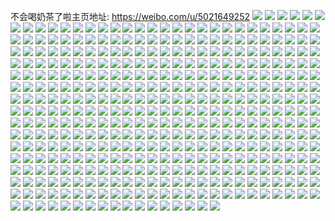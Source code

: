 不会喝奶茶了啦主页地址: https://weibo.com/u/5021649252 
![](https://wx4.sinaimg.cn/mw2000/005tQkmMgy1h94ck74qwmj32c0340hdv.jpg) 
![](https://wx4.sinaimg.cn/mw2000/005tQkmMgy1h94ckebbtdj31991kwayu.jpg) 
![](https://wx4.sinaimg.cn/mw2000/005tQkmMgy1h94ck8gv6fj32c0340kjm.jpg) 
![](https://wx4.sinaimg.cn/mw2000/005tQkmMgy1h94ck4v2g5j33402c0e82.jpg) 
![](https://wx4.sinaimg.cn/mw2000/005tQkmMgy1h94ckgjb8kj31li23be82.jpg) 
![](https://wx4.sinaimg.cn/mw2000/005tQkmMgy1h7aiz7hcd6j322m2rhx6q.jpg) 
![](https://wx4.sinaimg.cn/mw2000/005tQkmMgy1h7aizax3qij32c0341b2c.jpg) 
![](https://wx4.sinaimg.cn/mw2000/005tQkmMgy1h7aizck0ilj32bz35shdv.jpg) 
![](https://wx4.sinaimg.cn/mw2000/005tQkmMgy1h7aizend84j310o1c94ek.jpg) 
![](https://wx4.sinaimg.cn/mw2000/005tQkmMgy1h7aizfe12aj30v91voqib.jpg) 
![](https://wx4.sinaimg.cn/mw2000/005tQkmMgy1h7aizfw35ej30u01hcds7.jpg) 
![](https://wx4.sinaimg.cn/mw2000/005tQkmMgy1h7aizyevjkj32802yox6q.jpg) 
![](https://wx4.sinaimg.cn/mw2000/005tQkmMly1h71afenepsj328o2yfe83.jpg) 
![](https://wx4.sinaimg.cn/mw2000/005tQkmMly1h71affq8zrj328r2wfe1u.jpg) 
![](https://wx4.sinaimg.cn/mw2000/005tQkmMgy1h5vmvcf21yj32802yoh0b.jpg) 
![](https://wx4.sinaimg.cn/mw2000/005tQkmMgy1h5vmvg9olgj326p2yogyr.jpg) 
![](https://wx4.sinaimg.cn/mw2000/005tQkmMgy1h5vmvhvkunj31sc2dse81.jpg) 
![](https://wx4.sinaimg.cn/mw2000/005tQkmMgy1h5vmvo8to1j31sc2dsn33.jpg) 
![](https://wx4.sinaimg.cn/mw2000/005tQkmMgy1h5vmv3pkrcj31sc2ds7wh.jpg) 
![](https://wx4.sinaimg.cn/mw2000/005tQkmMgy1h5vmvrsstfj32202u24qq.jpg) 
![](https://wx4.sinaimg.cn/mw2000/005tQkmMgy1h5dpsa4kt7j30u0140q9r.jpg) 
![](https://wx4.sinaimg.cn/mw2000/005tQkmMgy1h5dps9q4cij30u0140tf8.jpg) 
![](https://wx4.sinaimg.cn/mw2000/005tQkmMgy1h4tvkcu5m9j328a2pye82.jpg) 
![](https://wx4.sinaimg.cn/mw2000/005tQkmMgy1h4tvkef2a3j32aa2udb2b.jpg) 
![](https://wx4.sinaimg.cn/mw2000/005tQkmMgy1h4tvkh3o6hj32202hf4qq.jpg) 
![](https://wx4.sinaimg.cn/mw2000/005tQkmMgy1h4tvkozdf2j31do204b29.jpg) 
![](https://wx4.sinaimg.cn/mw2000/005tQkmMgy1h4qinr6ac1j31sc2bf4qp.jpg) 
![](https://wx4.sinaimg.cn/mw2000/005tQkmMgy1h4qinssjs4j31sc2dshdt.jpg) 
![](https://wx4.sinaimg.cn/mw2000/005tQkmMgy1h4qinzi999j32802yohdv.jpg) 
![](https://wx4.sinaimg.cn/mw2000/005tQkmMgy1h3ux53bw2hj320d340e82.jpg) 
![](https://wx4.sinaimg.cn/mw2000/005tQkmMgy1h3ux55lbizj322m340u0x.jpg) 
![](https://wx4.sinaimg.cn/mw2000/005tQkmMgy1h3ux51yrifj322p340qv6.jpg) 
![](https://wx4.sinaimg.cn/mw2000/005tQkmMgy1h3ux56zw1xj320h340b2a.jpg) 
![](https://wx4.sinaimg.cn/mw2000/005tQkmMgy1h3p0dft772j32802yoqv6.jpg) 
![](https://wx4.sinaimg.cn/mw2000/005tQkmMgy1h3p0ddm9uaj30pi0zddsr.jpg) 
![](https://wx4.sinaimg.cn/mw2000/005tQkmMly1h34857asxcj30zi1be7n6.jpg) 
![](https://wx4.sinaimg.cn/mw2000/005tQkmMly1h348559xo8j30v91f1q8y.jpg) 
![](https://wx4.sinaimg.cn/mw2000/005tQkmMly1h34855lq1pj30u018pq9y.jpg) 
![](https://wx4.sinaimg.cn/mw2000/005tQkmMly1h348563segj30u00g8n0j.jpg) 
![](https://wx4.sinaimg.cn/mw2000/005tQkmMly1h34856cj17j31400u0437.jpg) 
![](https://wx4.sinaimg.cn/mw2000/005tQkmMly1h34856pdsxj30u01407bn.jpg) 
![](https://wx4.sinaimg.cn/mw2000/005tQkmMly1h348570jr4j30u00gd0wq.jpg) 
![](https://wx4.sinaimg.cn/mw2000/005tQkmMly1h3485lze50j31400u00zv.jpg) 
![](https://wx4.sinaimg.cn/mw2000/005tQkmMly1h34854iyo8j31400u079x.jpg) 
![](https://wx4.sinaimg.cn/mw2000/005tQkmMly1h32lmegwbxj32c03404qq.jpg) 
![](https://wx4.sinaimg.cn/mw2000/005tQkmMly1h32lmffz3fj323z33kqv5.jpg) 
![](https://wx4.sinaimg.cn/mw2000/005tQkmMly1h32lmgq664j32c0340qv6.jpg) 
![](https://wx4.sinaimg.cn/mw2000/005tQkmMly1h32lmdjm4nj32c03407wj.jpg) 
![](https://wx4.sinaimg.cn/mw2000/005tQkmMly1h2l1ckt5hwj30sv0id777.jpg) 
![](https://wx4.sinaimg.cn/mw2000/005tQkmMly1h2jfv4a43wj30u013hths.jpg) 
![](https://wx4.sinaimg.cn/mw2000/005tQkmMly1h2jfvwqtyhj30u010kq95.jpg) 
![](https://wx4.sinaimg.cn/mw2000/005tQkmMly1h2jfw6v880j30u0140n5g.jpg) 
![](https://wx4.sinaimg.cn/mw2000/005tQkmMly1h2jfvwh4cfj30u0140wku.jpg) 
![](https://wx4.sinaimg.cn/mw2000/005tQkmMgy1h1405vwkslj32c0340hdu.jpg) 
![](https://wx4.sinaimg.cn/mw2000/005tQkmMgy1h1405x336wj328o2xjb2a.jpg) 
![](https://wx4.sinaimg.cn/mw2000/005tQkmMgy1h140611u86j32192vikjl.jpg) 
![](https://wx4.sinaimg.cn/mw2000/005tQkmMgy1h0l5dugkp9j30xb18snde.jpg) 
![](https://wx4.sinaimg.cn/mw2000/005tQkmMgy1h0l5dvb37pj314z1kwtx1.jpg) 
![](https://wx4.sinaimg.cn/mw2000/005tQkmMgy1h0l5dtvr6sj316o1kwkd4.jpg) 
![](https://wx4.sinaimg.cn/mw2000/005tQkmMgy1h0c1up487sj31vt23j1kx.jpg) 
![](https://wx4.sinaimg.cn/mw2000/005tQkmMgy1h00d7hyjmdj30s3169tl5.jpg) 
![](https://wx4.sinaimg.cn/mw2000/005tQkmMgy1gzxza36swij32802upkjm.jpg) 
![](https://wx4.sinaimg.cn/mw2000/005tQkmMgy1gzllvpaafcj32c02wiu0y.jpg) 
![](https://wx4.sinaimg.cn/mw2000/005tQkmMgy1gzllvqrw9ej32802yonpf.jpg) 
![](https://wx4.sinaimg.cn/mw2000/005tQkmMgy1gzllvrmagnj32802yoqv5.jpg) 
![](https://wx4.sinaimg.cn/mw2000/005tQkmMgy1gzbxmjaq9hj316n1kw4hp.jpg) 
![](https://wx4.sinaimg.cn/mw2000/005tQkmMgy1gywjoo3pj7j326u2p1npe.jpg) 
![](https://wx4.sinaimg.cn/mw2000/005tQkmMgy1gy3u4jloipj32c0340u0z.jpg) 
![](https://wx4.sinaimg.cn/mw2000/005tQkmMgy1gy3u4f2lulj32122h7e85.jpg) 
![](https://wx4.sinaimg.cn/mw2000/005tQkmMgy1gxx4v1fy8zj32802yo4qq.jpg) 
![](https://wx4.sinaimg.cn/mw2000/005tQkmMgy1gxx4k8m60uj32802yoqv6.jpg) 
![](https://wx4.sinaimg.cn/mw2000/005tQkmMgy1gxv74afrsvj30v91lfwnm.jpg) 
![](https://wx4.sinaimg.cn/mw2000/005tQkmMgy1gx5p37k20ej32aa2fge82.jpg) 
![](https://wx4.sinaimg.cn/mw2000/005tQkmMgy1gx5p0euus0j32c0340x6q.jpg) 
![](https://wx4.sinaimg.cn/mw2000/005tQkmMgy1gwluxsm0zqj32c03404qr.jpg) 
![](https://wx4.sinaimg.cn/mw2000/005tQkmMgy1gwluxu4rhoj32c03407wj.jpg) 
![](https://wx4.sinaimg.cn/mw2000/005tQkmMgy1gwggxsyl2fj327y2uru10.jpg) 
![](https://wx4.sinaimg.cn/mw2000/005tQkmMgy1gwchj66wf0j322u2yvu0x.jpg) 
![](https://wx4.sinaimg.cn/mw2000/005tQkmMgy1gwchj724vlj31zg2ognpd.jpg) 
![](https://wx4.sinaimg.cn/mw2000/005tQkmMgy1gwchj89w2vj32c0340e82.jpg) 
![](https://wx4.sinaimg.cn/mw2000/005tQkmMgy1gwchj9iiicj32c03404qr.jpg) 
![](https://wx4.sinaimg.cn/mw2000/005tQkmMgy1gvs3l5v8e7j32592qvx6p.jpg) 
![](https://wx4.sinaimg.cn/mw2000/005tQkmMgy1gvpghlt280j61sc2dsau802.jpg) 
![](https://wx4.sinaimg.cn/mw2000/005tQkmMgy1gvpghn4aawj62c02c04qq02.jpg) 
![](https://wx4.sinaimg.cn/mw2000/005tQkmMgy1gviq022dedj61kb2597wh02.jpg) 
![](https://wx4.sinaimg.cn/mw2000/005tQkmMgy1gviq05fgc0j62c02mjx6q02.jpg) 
![](https://wx4.sinaimg.cn/mw2000/005tQkmMgy1gviq05wsi8j618x0xp10802.jpg) 
![](https://wx4.sinaimg.cn/mw2000/005tQkmMgy1gviq0er8f0j62772xm4qp02.jpg) 
![](https://wx4.sinaimg.cn/mw2000/005tQkmMgy1gviq0l7gn3j61zl2edqv502.jpg) 
![](https://wx4.sinaimg.cn/mw2000/005tQkmMgy1gviq0mwwnmj63402c0npd02.jpg) 
![](https://wx4.sinaimg.cn/mw2000/005tQkmMgy1gvg79climyj62c0340b2b02.jpg) 
![](https://wx4.sinaimg.cn/mw2000/005tQkmMgy1gvg79atfthj62c03407wh02.jpg) 
![](https://wx4.sinaimg.cn/mw2000/005tQkmMgy1gvg79dx90mj628m2wf4qr02.jpg) 
![](https://wx4.sinaimg.cn/mw2000/005tQkmMgy1gv8hcfvpbfj62c0340kjn02.jpg) 
![](https://wx4.sinaimg.cn/mw2000/005tQkmMgy1gv67grhz7mj61gl1vx1kx02.jpg) 
![](https://wx4.sinaimg.cn/mw2000/005tQkmMgy1guz8ccm001j61sc2dsnpd02.jpg) 
![](https://wx4.sinaimg.cn/mw2000/005tQkmMgy1guz8bb1cfnj62c0340hdv02.jpg) 
![](https://wx4.sinaimg.cn/mw2000/005tQkmMgy1gupqr8vkg1j62c03401ky02.jpg) 
![](https://wx4.sinaimg.cn/mw2000/005tQkmMgy1gupqrbgot7j62412ekhdu02.jpg) 
![](https://wx4.sinaimg.cn/mw2000/005tQkmMly1gubybb4wnpj32g323bu0x.jpg) 
![](https://wx4.sinaimg.cn/mw2000/005tQkmMgy1gtsbjcjfx7j31vv2h1u0z.jpg) 
![](https://wx4.sinaimg.cn/mw2000/005tQkmMgy1gtsbjgjyd9j326p2rme84.jpg) 
![](https://wx4.sinaimg.cn/mw2000/005tQkmMgy1gtsbjidxnij32c0340npf.jpg) 
![](https://wx4.sinaimg.cn/mw2000/005tQkmMgy1gtgpu3io4rj32c030cu0x.jpg) 
![](https://wx4.sinaimg.cn/mw2000/005tQkmMgy1gtbu9qslx8j31vc2go1ky.jpg) 
![](https://wx4.sinaimg.cn/mw2000/005tQkmMgy1gt9oaaxr6bj30u0140qeo.jpg) 
![](https://wx4.sinaimg.cn/mw2000/005tQkmMgy1gt9oabgbhij30u0140qeh.jpg) 
![](https://wx4.sinaimg.cn/mw2000/005tQkmMgy1gt8h6h5m7fj60u0140dr302.jpg) 
![](https://wx4.sinaimg.cn/mw2000/005tQkmMgy1gt8h6giem7j30w716yakb.jpg) 
![](https://wx4.sinaimg.cn/mw2000/005tQkmMgy1gt8h6i6mk5j30xe0u0k05.jpg) 
![](https://wx4.sinaimg.cn/mw2000/005tQkmMgy1gt8h6ivferj30u0140n38.jpg) 
![](https://wx4.sinaimg.cn/mw2000/005tQkmMgy1gt8h6khlzkj30u10yun8b.jpg) 
![](https://wx4.sinaimg.cn/mw2000/005tQkmMly1gslgodqqmwj31qx20wkjl.jpg) 
![](https://wx4.sinaimg.cn/mw2000/005tQkmMly1gslgohkj96j32372hhb2a.jpg) 
![](https://wx4.sinaimg.cn/mw2000/005tQkmMly1gslgoj0rs3j322o340kf3.jpg) 
![](https://wx4.sinaimg.cn/mw2000/005tQkmMly1gslgolssm6j32w822ohdt.jpg) 
![](https://wx4.sinaimg.cn/mw2000/005tQkmMly1gslgobhapaj32c03401ky.jpg) 
![](https://wx4.sinaimg.cn/mw2000/005tQkmMly1gslgp1khi8j32c03404qq.jpg) 
![](https://wx4.sinaimg.cn/mw2000/005tQkmMly1gslgp3jdwij32a92a9tva.jpg) 
![](https://wx4.sinaimg.cn/mw2000/005tQkmMly1gslgp560h2j32c03407wh.jpg) 
![](https://wx4.sinaimg.cn/mw2000/005tQkmMly1gslgp7oitcj32c0340qv5.jpg) 
![](https://wx4.sinaimg.cn/mw2000/005tQkmMgy1gs0juruzlfj32802yonpf.jpg) 
![](https://wx4.sinaimg.cn/mw2000/005tQkmMgy1grzbog34k7j32802yonpe.jpg) 
![](https://wx4.sinaimg.cn/mw2000/005tQkmMgy1gr7o0h2g97j325o2vkkjn.jpg) 
![](https://wx4.sinaimg.cn/mw2000/005tQkmMgy1gr7o0ffbwaj32c0340kjo.jpg) 
![](https://wx4.sinaimg.cn/mw2000/005tQkmMgy1gr7o0jp7x9j32c03407wl.jpg) 
![](https://wx4.sinaimg.cn/mw2000/005tQkmMgy1gr7o0mmwkpj33402c0e83.jpg) 
![](https://wx4.sinaimg.cn/mw2000/005tQkmMgy1gr4vjiilq6j31x12k2u0x.jpg) 
![](https://wx4.sinaimg.cn/mw2000/005tQkmMgy1gqb43pkgv1j33402c0x6y.jpg) 
![](https://wx4.sinaimg.cn/mw2000/005tQkmMgy1gqb43tk3l1j33402c0he4.jpg) 
![](https://wx4.sinaimg.cn/mw2000/005tQkmMgy1gqb43vu4g7j32yo280e83.jpg) 
![](https://wx4.sinaimg.cn/mw2000/005tQkmMgy1gqb43yr02ej32c02c04qx.jpg) 
![](https://wx4.sinaimg.cn/mw2000/005tQkmMgy1gqb441aikdj32c02c0qvb.jpg) 
![](https://wx4.sinaimg.cn/mw2000/005tQkmMgy1gqb443xavuj33402c0qv9.jpg) 
![](https://wx4.sinaimg.cn/mw2000/005tQkmMgy1gqa7glf4kkj32752xj4qq.jpg) 
![](https://wx4.sinaimg.cn/mw2000/005tQkmMgy1gq8u94hapej32802you0y.jpg) 
![](https://wx4.sinaimg.cn/mw2000/005tQkmMgy1gq8u98a9u2j32802w9qv6.jpg) 
![](https://wx4.sinaimg.cn/mw2000/005tQkmMgy1gq5nl6kuqgj322o2f07wh.jpg) 
![](https://wx4.sinaimg.cn/mw2000/005tQkmMgy1gq5no39l09j32c0340npd.jpg) 
![](https://wx4.sinaimg.cn/mw2000/005tQkmMgy1gq2g3dsphaj33402c04p5.jpg) 
![](https://wx4.sinaimg.cn/mw2000/005tQkmMgy1gq1w8z3h2mj33402c0now.jpg) 
![](https://wx4.sinaimg.cn/mw2000/005tQkmMgy1gppc6p2qb3j32802you0y.jpg) 
![](https://wx4.sinaimg.cn/mw2000/005tQkmMgy1gppc6qjmd1j32802yonpe.jpg) 
![](https://wx4.sinaimg.cn/mw2000/005tQkmMgy1gppc6nipj9j32802you0y.jpg) 
![](https://wx4.sinaimg.cn/mw2000/005tQkmMly1gpd08tkdmmj32802yox6p.jpg) 
![](https://wx4.sinaimg.cn/mw2000/005tQkmMgy1gp9gex7xvwj32802qfb29.jpg) 
![](https://wx4.sinaimg.cn/mw2000/005tQkmMgy1gp9gez552sj32132ph7wi.jpg) 
![](https://wx4.sinaimg.cn/mw2000/005tQkmMgy1gp9gf08z0aj32c02c0hdu.jpg) 
![](https://wx4.sinaimg.cn/mw2000/005tQkmMgy1gp9gf1jsacj32bb3321kz.jpg) 
![](https://wx4.sinaimg.cn/mw2000/005tQkmMgy1gp9gf2qt1cj32c02c0npe.jpg) 
![](https://wx4.sinaimg.cn/mw2000/005tQkmMgy1gp9gewaf2rj32c02c07wi.jpg) 
![](https://wx4.sinaimg.cn/mw2000/005tQkmMly1gp5s19v5pjj32802yohdv.jpg) 
![](https://wx4.sinaimg.cn/mw2000/005tQkmMly1gp5s1avmu2j33402c07iv.jpg) 
![](https://wx4.sinaimg.cn/mw2000/005tQkmMly1gp5s11pkt6j33402c0b29.jpg) 
![](https://wx4.sinaimg.cn/mw2000/005tQkmMly1gorqosilt2j3280280kjm.jpg) 
![](https://wx4.sinaimg.cn/mw2000/005tQkmMly1gorqou0657j3280280kjm.jpg) 
![](https://wx4.sinaimg.cn/mw2000/005tQkmMly1go62cvht1rj328025t4qq.jpg) 
![](https://wx4.sinaimg.cn/mw2000/005tQkmMly1go62cx30zuj32802yokjn.jpg) 
![](https://wx4.sinaimg.cn/mw2000/005tQkmMly1go1vdue2gfj32802yo1l1.jpg) 
![](https://wx4.sinaimg.cn/mw2000/005tQkmMly1go1vdxb5cbj32802you10.jpg) 
![](https://wx4.sinaimg.cn/mw2000/005tQkmMly1go1vdy9evgj32c02c07p5.jpg) 
![](https://wx4.sinaimg.cn/mw2000/005tQkmMly1go1ve1ftygj32802yo7wl.jpg) 
![](https://wx4.sinaimg.cn/mw2000/005tQkmMly1go1ve2haeij32c03401he.jpg) 
![](https://wx4.sinaimg.cn/mw2000/005tQkmMly1go1ve40imxj33402c0tyd.jpg) 
![](https://wx4.sinaimg.cn/mw2000/005tQkmMly1go1ve6tie3j30qa0q87ba.jpg) 
![](https://wx4.sinaimg.cn/mw2000/005tQkmMly1go1ve7byjmj32c03404qp.jpg) 
![](https://wx4.sinaimg.cn/mw2000/005tQkmMly1go1ve9xavkj32yo280b2c.jpg) 
![](https://wx4.sinaimg.cn/mw2000/005tQkmMly1gnnhuynka8j30u02r3kdn.jpg) 
![](https://wx4.sinaimg.cn/mw2000/005tQkmMly1gn76o5j1rjj30u01407h2.jpg) 
![](https://wx4.sinaimg.cn/mw2000/005tQkmMly1gn08cu8jfij31va2isb2b.jpg) 
![](https://wx4.sinaimg.cn/mw2000/005tQkmMly1gn08cuugftj30wq194dtd.jpg) 
![](https://wx4.sinaimg.cn/mw2000/005tQkmMly1gmxw0iub7lj32802up4qq.jpg) 
![](https://wx4.sinaimg.cn/mw2000/005tQkmMly1gml9qe1llvj32c02c0b2a.jpg) 
![](https://wx4.sinaimg.cn/mw2000/005tQkmMly1gml9qvkq5zj32c02qu1kz.jpg) 
![](https://wx4.sinaimg.cn/mw2000/005tQkmMly1gm9pk5c30jj32802wnu0x.jpg) 
![](https://wx4.sinaimg.cn/mw2000/005tQkmMly1gm9pjv5ibuj31sc25xx6p.jpg) 
![](https://wx4.sinaimg.cn/mw2000/005tQkmMly1gm9pjvw46gj318t1nrhdt.jpg) 
![](https://wx4.sinaimg.cn/mw2000/005tQkmMly1gm9pjwei0mj32c02c0qv5.jpg) 
![](https://wx4.sinaimg.cn/mw2000/005tQkmMly1gm9pjww6y3j32c0340gxn.jpg) 
![](https://wx4.sinaimg.cn/mw2000/005tQkmMly1gm9pju6mjlj33402c0e83.jpg) 
![](https://wx4.sinaimg.cn/mw2000/005tQkmMly1glzl706x2zj3260340qv7.jpg) 
![](https://wx4.sinaimg.cn/mw2000/005tQkmMly1glzl71fcm0j31mq26bqqm.jpg) 
![](https://wx4.sinaimg.cn/mw2000/005tQkmMly1glld1duxtyj32c0340npf.jpg) 
![](https://wx4.sinaimg.cn/mw2000/005tQkmMly1glld2cee2vj32c0340e83.jpg) 
![](https://wx4.sinaimg.cn/mw2000/005tQkmMly1gllczq5se0j31sc2dsu0x.jpg) 
![](https://wx4.sinaimg.cn/mw2000/005tQkmMly1glld6briamj32c03401l1.jpg) 
![](https://wx4.sinaimg.cn/mw2000/005tQkmMly1glld7vfaloj32c0340x6p.jpg) 
![](https://wx4.sinaimg.cn/mw2000/005tQkmMly1glfoqjqod1j30u4146gxe.jpg) 
![](https://wx4.sinaimg.cn/mw2000/005tQkmMly1glforiw0y9j326w2x77wj.jpg) 
![](https://wx4.sinaimg.cn/mw2000/005tQkmMly1glb3cewcx9j32c03404qq.jpg) 
![](https://wx4.sinaimg.cn/mw2000/005tQkmMly1gl9tbg1iztj324s2yo7wk.jpg) 
![](https://wx4.sinaimg.cn/mw2000/005tQkmMgy1gl1sblnbafj31o0280qv5.jpg) 
![](https://wx4.sinaimg.cn/mw2000/005tQkmMly1gjphnnudhbj32c0340u0x.jpg) 
![](https://wx4.sinaimg.cn/mw2000/005tQkmMly1gjo1i1nw3lj32802you0y.jpg) 
![](https://wx4.sinaimg.cn/mw2000/005tQkmMly1gj7tw7cj81j30v90h8wij.jpg) 
![](https://wx4.sinaimg.cn/mw2000/005tQkmMly1gj6pctfa2dj325z2vz1kx.jpg) 
![](https://wx4.sinaimg.cn/mw2000/005tQkmMly1gj5u4xoqiwj310c1cgwg7.jpg) 
![](https://wx4.sinaimg.cn/mw2000/005tQkmMly1gj5u59ack2j31sc2dshdt.jpg) 
![](https://wx4.sinaimg.cn/mw2000/005tQkmMly1giox8eyzeej31sc2dsnpe.jpg) 
![](https://wx4.sinaimg.cn/mw2000/005tQkmMly1giox8e33iqj31sc2dshdu.jpg) 
![](https://wx4.sinaimg.cn/mw2000/005tQkmMly1giox8fy4pxj31sc2dse82.jpg) 
![](https://wx4.sinaimg.cn/mw2000/005tQkmMly1giox988sl7j32c02c04qq.jpg) 
![](https://wx4.sinaimg.cn/mw2000/005tQkmMgy1gif8fwop5bj3277340qv6.jpg) 
![](https://wx4.sinaimg.cn/mw2000/005tQkmMgy1gif857y0jmj325c2v44qr.jpg) 
![](https://wx4.sinaimg.cn/mw2000/005tQkmMgy1gif84c3x30j323z2tbu0y.jpg) 
![](https://wx4.sinaimg.cn/mw2000/005tQkmMgy1gif84rg16bj32c0340x6p.jpg) 
![](https://wx4.sinaimg.cn/mw2000/005tQkmMgy1gif85dww4tj31dr1dr4qp.jpg) 
![](https://wx4.sinaimg.cn/mw2000/005tQkmMgy1gievphi9xcj32c0340x6q.jpg) 
![](https://wx4.sinaimg.cn/mw2000/005tQkmMgy1gie0ez66jzj32882pihdu.jpg) 
![](https://wx4.sinaimg.cn/mw2000/005tQkmMly1gi4tk3l60gj31f01w0hdt.jpg) 
![](https://wx4.sinaimg.cn/mw2000/005tQkmMly1gi3m1ovxtdj30u0140aio.jpg) 
![](https://wx4.sinaimg.cn/mw2000/005tQkmMly1gi3lyp1qugj30u00wp0z3.jpg) 
![](https://wx4.sinaimg.cn/mw2000/005tQkmMly1gi3ledlmeej30u014011i.jpg) 
![](https://wx4.sinaimg.cn/mw2000/005tQkmMly1gi3hf799c7j30u010m4ae.jpg) 
![](https://wx4.sinaimg.cn/mw2000/005tQkmMly1gi3hf6p7b2j30u0110qcg.jpg) 
![](https://wx4.sinaimg.cn/mw2000/005tQkmMly1gi3hfaubjtj30u0106ai6.jpg) 
![](https://wx4.sinaimg.cn/mw2000/005tQkmMly1ghy09h5hhyj30v90a477a.jpg) 
![](https://wx4.sinaimg.cn/mw2000/005tQkmMly1ghqm67p8bmj30ug1txagl.jpg) 
![](https://wx4.sinaimg.cn/mw2000/005tQkmMly1gho5lmd8zuj30v91natgs.jpg) 
![](https://wx4.sinaimg.cn/mw2000/005tQkmMly1gh5t5fzdmij32c03404qr.jpg) 
![](https://wx4.sinaimg.cn/mw2000/005tQkmMly1gh5t5gvfmaj32801o0kjl.jpg) 
![](https://wx4.sinaimg.cn/mw2000/005tQkmMly1gh5t5hynl7j32c02c04qr.jpg) 
![](https://wx4.sinaimg.cn/mw2000/005tQkmMly1gh5t5eq04uj324s1o07wh.jpg) 
![](https://wx4.sinaimg.cn/mw2000/005tQkmMly1gh3wkyn9gzj30ty1f8tzs.jpg) 
![](https://wx4.sinaimg.cn/mw2000/005tQkmMly1ggvh7qrcwrj32by2xeb2b.jpg) 
![](https://wx4.sinaimg.cn/mw2000/005tQkmMly1ggvh7rvbvpj32bw2y1b2b.jpg) 
![](https://wx4.sinaimg.cn/mw2000/005tQkmMly1ggvh7syzjhj32c0340qv6.jpg) 
![](https://wx4.sinaimg.cn/mw2000/005tQkmMly1ggvh7u8hchj31hc0u0k2k.jpg) 
![](https://wx4.sinaimg.cn/mw2000/005tQkmMly1ggrx26cghpj30u00z0qar.jpg) 
![](https://wx4.sinaimg.cn/mw2000/005tQkmMly1gg5firzbmkj31o0280b29.jpg) 
![](https://wx4.sinaimg.cn/mw2000/005tQkmMly1gg4to9u9zpj32c0340e82.jpg) 
![](https://wx4.sinaimg.cn/mw2000/005tQkmMly1gg4tod0nxcj32c03407wi.jpg) 
![](https://wx4.sinaimg.cn/mw2000/005tQkmMly1gg4tof3nq2j32bb333qv5.jpg) 
![](https://wx4.sinaimg.cn/mw2000/005tQkmMly1gg4toini5uj327e2y07wi.jpg) 
![](https://wx4.sinaimg.cn/mw2000/005tQkmMly1gg4tokgk9qj33402c07wh.jpg) 
![](https://wx4.sinaimg.cn/mw2000/005tQkmMly1gg2fzsix3lj318s1hphdt.jpg) 
![](https://wx4.sinaimg.cn/mw2000/005tQkmMly1gg2fzq7wdij31f01w0x67.jpg) 
![](https://wx4.sinaimg.cn/mw2000/005tQkmMly1gg2fzu7yn6j317d1kze81.jpg) 
![](https://wx4.sinaimg.cn/mw2000/005tQkmMly1gg2fzx1c5ij32c02c0npd.jpg) 
![](https://wx4.sinaimg.cn/mw2000/005tQkmMly1gfsntti3v5j32c0340kjl.jpg) 
![](https://wx4.sinaimg.cn/mw2000/005tQkmMly1gfsntvdsq9j32c03407wj.jpg) 
![](https://wx4.sinaimg.cn/mw2000/005tQkmMly1gfqv5scck1j32c0340npd.jpg) 
![](https://wx4.sinaimg.cn/mw2000/005tQkmMly1gfk0nb3lr9j31p21kw7wh.jpg) 
![](https://wx4.sinaimg.cn/mw2000/005tQkmMly1gfk0nbje69j323622wx6p.jpg) 
![](https://wx4.sinaimg.cn/mw2000/005tQkmMly1gfk0nc1isrj32c03401kx.jpg) 
![](https://wx4.sinaimg.cn/mw2000/005tQkmMly1gfk0nvggy8j30u0140dpk.jpg) 
![](https://wx4.sinaimg.cn/mw2000/005tQkmMly1gf1vloxomej31ej1tehdt.jpg) 
![](https://wx4.sinaimg.cn/mw2000/005tQkmMly1gf1vlr47ifj30u0140n91.jpg) 
![](https://wx4.sinaimg.cn/mw2000/005tQkmMly1gevqhch90hj31f01w07wh.jpg) 
![](https://wx4.sinaimg.cn/mw2000/005tQkmMly1geq5dhegbjj32c03401kz.jpg) 
![](https://wx4.sinaimg.cn/mw2000/005tQkmMly1geoyv3vbmbj31jg1ez1fu.jpg) 
![](https://wx4.sinaimg.cn/mw2000/005tQkmMly1geoyur2r1ej32c03401kz.jpg) 
![](https://wx4.sinaimg.cn/mw2000/005tQkmMly1geoyupqy48j31f01w0hdt.jpg) 
![](https://wx4.sinaimg.cn/mw2000/005tQkmMly1geoyuq9fr9j31f01w0x6p.jpg) 
![](https://wx4.sinaimg.cn/mw2000/005tQkmMgy1ge8uzpob9kj30fn0qj77o.jpg) 
![](https://wx4.sinaimg.cn/mw2000/005tQkmMgy1ge7je2v9thj31f01w0b29.jpg) 
![](https://wx4.sinaimg.cn/mw2000/005tQkmMly1ge45c6v6hvj30mi0u0dwl.jpg) 
![](https://wx4.sinaimg.cn/mw2000/005tQkmMly1ge2u4e9ovaj31461hk4dt.jpg) 
![](https://wx4.sinaimg.cn/mw2000/005tQkmMly1gdy7hg6j66j31f01w07wh.jpg) 
![](https://wx4.sinaimg.cn/mw2000/005tQkmMly1gdy7hf8yt4j31kf1f01ha.jpg) 
![](https://wx4.sinaimg.cn/mw2000/005tQkmMly1gdy7hgn1p0j31w01f07wh.jpg) 
![](https://wx4.sinaimg.cn/mw2000/005tQkmMly1gdy7hh82f6j324e2cn1ky.jpg) 
![](https://wx4.sinaimg.cn/mw2000/005tQkmMly1gdx6ggfpfwj33402c0qf2.jpg) 
![](https://wx4.sinaimg.cn/mw2000/005tQkmMly1gdntb9c7wqj33402c0npd.jpg) 
![](https://wx4.sinaimg.cn/mw2000/005tQkmMly1gdi8w58nl4j31f01w0hdt.jpg) 
![](https://wx4.sinaimg.cn/mw2000/005tQkmMly1gdhd4wlszij30jc0n00vp.jpg) 
![](https://wx4.sinaimg.cn/mw2000/005tQkmMly1gdfqjev8xej31601d5nhq.jpg) 
![](https://wx4.sinaimg.cn/mw2000/005tQkmMly1gdfqjiohruj31qj1eyb29.jpg) 
![](https://wx4.sinaimg.cn/mw2000/005tQkmMly1gdddzdv7ibj31ap1iv4qp.jpg) 
![](https://wx4.sinaimg.cn/mw2000/005tQkmMly1gd270dttukj31f01w07wi.jpg) 
![](https://wx4.sinaimg.cn/mw2000/005tQkmMly1gcw6c4d6ihj31w01w0e82.jpg) 
![](https://wx4.sinaimg.cn/mw2000/005tQkmMly1gcw6cf0o9oj30u00u07aq.jpg) 
![](https://wx4.sinaimg.cn/mw2000/005tQkmMly1gcqiwlfigfj30n03mcb29.jpg) 
![](https://wx4.sinaimg.cn/mw2000/005tQkmMly1gckeertqsgj31je1f0e81.jpg) 
![](https://wx4.sinaimg.cn/mw2000/005tQkmMly1gcjaq2h0ygj31mr1iab29.jpg) 
![](https://wx4.sinaimg.cn/mw2000/005tQkmMly1gcjaq37zvbj31ov1u67wh.jpg) 
![](https://wx4.sinaimg.cn/mw2000/005tQkmMly1gc6ipqo92oj30n00n80uz.jpg) 
![](https://wx4.sinaimg.cn/mw2000/005tQkmMly1gc6inyfq4wj31931ly7wh.jpg) 
![](https://wx4.sinaimg.cn/mw2000/005tQkmMly1gc6inxh1ivj32c02c0x6q.jpg) 
![](https://wx4.sinaimg.cn/mw2000/005tQkmMly1gc53absrahj30u01hcgzd.jpg) 
![](https://wx4.sinaimg.cn/mw2000/005tQkmMly1gc53aaor9bj31f01w04qp.jpg) 
![](https://wx4.sinaimg.cn/mw2000/005tQkmMly1gbyq9j9o5ej31ds0n04qr.jpg) 
![](https://wx4.sinaimg.cn/mw2000/005tQkmMly1gbqogyrmt8j31900u04c3.jpg) 
![](https://wx4.sinaimg.cn/mw2000/005tQkmMly1gbdhuqw3m8j32c02c0e82.jpg) 
![](https://wx4.sinaimg.cn/mw2000/005tQkmMly1gbdhv3z9yoj31f01w07wh.jpg) 
![](https://wx4.sinaimg.cn/mw2000/005tQkmMly1gajn8mohv1j30u0140te9.jpg) 
![](https://wx4.sinaimg.cn/mw2000/005tQkmMly1gajn8ana4aj31601ce1ck.jpg) 
![](https://wx4.sinaimg.cn/mw2000/005tQkmMly1gajn8n0cezj30u0140te9.jpg) 
![](https://wx4.sinaimg.cn/mw2000/005tQkmMly1gafxde2nu3j31w01f0e81.jpg) 
![](https://wx4.sinaimg.cn/mw2000/005tQkmMly1gafxddep4xj31e51w0hdt.jpg) 
![](https://wx4.sinaimg.cn/mw2000/005tQkmMly1gaanf5ax2zj31f01w04qp.jpg) 
![](https://wx4.sinaimg.cn/mw2000/005tQkmMgy1ga7oxyn4otj311i0u012e.jpg) 
![](https://wx4.sinaimg.cn/mw2000/005tQkmMgy1ga7oxzfyfyj30v40u046c.jpg) 
![](https://wx4.sinaimg.cn/mw2000/005tQkmMgy1ga7oxzw1baj31400u0k0c.jpg) 
![](https://wx4.sinaimg.cn/mw2000/005tQkmMgy1ga7oy0hh8ij30u013aqad.jpg) 
![](https://wx4.sinaimg.cn/mw2000/005tQkmMgy1ga7oxxld6mj30u00u0ai5.jpg) 
![](https://wx4.sinaimg.cn/mw2000/005tQkmMgy1ga7oy302kkj31f01w01kx.jpg) 
![](https://wx4.sinaimg.cn/mw2000/005tQkmMgy1ga4sphj0f8j31xc1kwx2n.jpg) 
![](https://wx4.sinaimg.cn/mw2000/005tQkmMgy1ga3o9z8z8rj31f01w01ko.jpg) 
![](https://wx4.sinaimg.cn/mw2000/005tQkmMgy1ga3oa6gwuaj32c02c07wj.jpg) 
![](https://wx4.sinaimg.cn/mw2000/005tQkmMgy1ga3o9vt3mcj31ok1f0b29.jpg) 
![](https://wx4.sinaimg.cn/mw2000/005tQkmMgy1ga3obq3zs4j32c02c0e83.jpg) 
![](https://wx4.sinaimg.cn/mw2000/005tQkmMgy1ga3obwqtpdj32c02c07wj.jpg) 
![](https://wx4.sinaimg.cn/mw2000/005tQkmMgy1ga3objbqgcj32o928sx6q.jpg) 
![](https://wx4.sinaimg.cn/mw2000/005tQkmMgy1ga18rku07qj31f01w0ty4.jpg) 
![](https://wx4.sinaimg.cn/mw2000/005tQkmMgy1ga18rm65ejj31f01w04qp.jpg) 
![](https://wx4.sinaimg.cn/mw2000/005tQkmMgy1ga18rmu3pzj30u2144490.jpg) 
![](https://wx4.sinaimg.cn/mw2000/005tQkmMgy1ga18rogkmej31f01w0npd.jpg) 
![](https://wx4.sinaimg.cn/mw2000/005tQkmMgy1ga18riyrijj31f01x61kx.jpg) 
![](https://wx4.sinaimg.cn/mw2000/005tQkmMgy1ga18rpvdwcj30u0140tjs.jpg) 
![](https://wx4.sinaimg.cn/mw2000/005tQkmMly1g9ucilqvbjj31j61f07wh.jpg) 
![](https://wx4.sinaimg.cn/mw2000/005tQkmMly1g9iwjiknrhj31f01w07wh.jpg) 
![](https://wx4.sinaimg.cn/mw2000/005tQkmMly1g9iwpzwuwhj316o0u07wh.jpg) 
![](https://wx4.sinaimg.cn/mw2000/005tQkmMly1g9glh3839aj311m18c14u.jpg) 
![](https://wx4.sinaimg.cn/mw2000/005tQkmMly1g9glh3v66kj31f01mle5m.jpg) 
![](https://wx4.sinaimg.cn/mw2000/005tQkmMly1g9glh5jqngj32c02c0hdu.jpg) 
![](https://wx4.sinaimg.cn/mw2000/005tQkmMly1g9glh6hia3j30qo0zm10a.jpg) 
![](https://wx4.sinaimg.cn/mw2000/005tQkmMly1g9alfmhuibj31w01f0kjl.jpg) 
![](https://wx4.sinaimg.cn/mw2000/005tQkmMly1g9alfooww8j32c02c0e82.jpg) 
![](https://wx4.sinaimg.cn/mw2000/005tQkmMly1g9alfr5t9sj32c02dohdv.jpg) 
![](https://wx4.sinaimg.cn/mw2000/005tQkmMly1g9alflgjopj32c02c0e83.jpg) 
![](https://wx4.sinaimg.cn/mw2000/005tQkmMly1g9alfscbacj31o41ewhdt.jpg) 
![](https://wx4.sinaimg.cn/mw2000/005tQkmMly1g9algwl84dj32c0340kjl.jpg) 
![](https://wx4.sinaimg.cn/mw2000/005tQkmMly1g8yztb6qvmj30n00ufwqa.jpg) 
![](https://wx4.sinaimg.cn/mw2000/005tQkmMly1g8vd96ukqaj30u00v249g.jpg) 
![](https://wx4.sinaimg.cn/mw2000/005tQkmMly1g8noaw8pmtj31w01f0e81.jpg) 
![](https://wx4.sinaimg.cn/mw2000/005tQkmMly1g8noav8a1ej31f01la4qp.jpg) 
![](https://wx4.sinaimg.cn/mw2000/005tQkmMly1g8nocp93nsj31ey1kgh8g.jpg) 
![](https://wx4.sinaimg.cn/mw2000/005tQkmMly1g8nocs22wvj32c02c0npf.jpg) 
![](https://wx4.sinaimg.cn/mw2000/005tQkmMly1g8noctl60mj31b91eg1ht.jpg) 
![](https://wx4.sinaimg.cn/mw2000/005tQkmMly1g8nocu1rncj31900u0jx0.jpg) 
![](https://wx4.sinaimg.cn/mw2000/005tQkmMly1g8nodi7ni5j31400u04qp.jpg) 
![](https://wx4.sinaimg.cn/mw2000/005tQkmMly1g8noe5iwd7j33402c07wh.jpg) 
![](https://wx4.sinaimg.cn/mw2000/005tQkmMly1g8nofmk062j30u20uqajf.jpg) 
![](https://wx4.sinaimg.cn/mw2000/005tQkmMgy1g8hnanbgi1j31f01imqv5.jpg) 
![](https://wx4.sinaimg.cn/mw2000/005tQkmMgy1g8hnanrtw7j30u0140gv2.jpg) 
![](https://wx4.sinaimg.cn/mw2000/005tQkmMgy1g8hnawy35qj33402c0u12.jpg) 
![](https://wx4.sinaimg.cn/mw2000/005tQkmMgy1g8hnb7ghpcj31f01w0u0x.jpg) 
![](https://wx4.sinaimg.cn/mw2000/005tQkmMly1g8cuf0nvh5j30u01407wh.jpg) 
![](https://wx4.sinaimg.cn/mw2000/005tQkmMly1g89tyie6efj31f01w0qv5.jpg) 
![](https://wx4.sinaimg.cn/mw2000/005tQkmMly1g86dvi0u7wj31rg1kwh8w.jpg) 
![](https://wx4.sinaimg.cn/mw2000/005tQkmMly1g83vnj8niwj31f01w0e82.jpg) 
![](https://wx4.sinaimg.cn/mw2000/005tQkmMly1g83vngk46kj31f01w0u0x.jpg) 
![](https://wx4.sinaimg.cn/mw2000/005tQkmMly1g823qmrpmlj31f01w0qv5.jpg) 
![](https://wx4.sinaimg.cn/mw2000/005tQkmMly1g81c7cydjyj31w01f07wh.jpg) 
![](https://wx4.sinaimg.cn/mw2000/005tQkmMly1g81c7eqbv9j32c0340x6q.jpg) 
![](https://wx4.sinaimg.cn/mw2000/005tQkmMly1g81c7ta6n5j30n01dsh89.jpg) 
![](https://wx4.sinaimg.cn/mw2000/005tQkmMly1g7uuoa8987j30u0140grc.jpg) 
![](https://wx4.sinaimg.cn/mw2000/005tQkmMly1g7rzqa0afqj31f01w0b29.jpg) 
![](https://wx4.sinaimg.cn/mw2000/005tQkmMly1g7rzqfss69j31f01w04qp.jpg) 
![](https://wx4.sinaimg.cn/mw2000/005tQkmMly1g7rzqlhflyj31ni1w0kjl.jpg) 
![](https://wx4.sinaimg.cn/mw2000/005tQkmMly1g7rzqotsi4j31f01w0kjl.jpg) 
![](https://wx4.sinaimg.cn/mw2000/005tQkmMly1g7np0zuk91j30u00u0tbe.jpg) 
![](https://wx4.sinaimg.cn/mw2000/005tQkmMgy1g7eab94291j313u0tun5p.jpg) 
![](https://wx4.sinaimg.cn/mw2000/005tQkmMly1g5qd70qefwj30rs0zuak9.jpg) 
![](https://wx4.sinaimg.cn/mw2000/005tQkmMly1g4t4xhh09uj30u0140jxk.jpg) 
![](https://wx4.sinaimg.cn/mw2000/005tQkmMly1g46p5qxz28j31ho1zk7wh.jpg) 
![](https://wx4.sinaimg.cn/mw2000/005tQkmMly1g42y5k0n3lj31w61o0hdt.jpg) 
![](https://wx4.sinaimg.cn/mw2000/005tQkmMly1g42y5l6nzmj31w02io1ky.jpg) 
![](https://wx4.sinaimg.cn/mw2000/005tQkmMly1g42y5jkfq7j30vb0pedju.jpg) 
![](https://wx4.sinaimg.cn/mw2000/005tQkmMly1g42y5m23pjj31u62iokjm.jpg) 
![](https://wx4.sinaimg.cn/mw2000/005tQkmMly1g3vcvbhfp8j318t1qbe81.jpg) 
![](https://wx4.sinaimg.cn/mw2000/005tQkmMly1g3u318nijvj32c0340qv5.jpg) 
![](https://wx4.sinaimg.cn/mw2000/005tQkmMly1g3bpkfsi7sj30u00yegt2.jpg) 
![](https://wx4.sinaimg.cn/mw2000/005tQkmMly1g25y2sahzkj32c0340apf.jpg) 
![](https://wx4.sinaimg.cn/mw2000/005tQkmMly1g21c34o1jvj30u0140duj.jpg) 
![](https://wx4.sinaimg.cn/mw2000/005tQkmMly1g1pvy3934pj31b21sxqri.jpg) 
![](https://wx4.sinaimg.cn/mw2000/005tQkmMly1g1l4h9nsemj30u01e27il.jpg) 
![](https://wx4.sinaimg.cn/mw2000/005tQkmMly1g1g8ennzxnj30u00u0qb1.jpg) 
![](https://wx4.sinaimg.cn/mw2000/005tQkmMgy1g14yez37ymj32c02c07wi.jpg) 
![](https://wx4.sinaimg.cn/mw2000/005tQkmMgy1g14yezrh96j32c02c0hdt.jpg) 
![](https://wx4.sinaimg.cn/mw2000/005tQkmMgy1g14yf04is5j32c02c0npd.jpg) 
![](https://wx4.sinaimg.cn/mw2000/005tQkmMgy1g14yf0zuhxj31ho1zkhdu.jpg) 
![](https://wx4.sinaimg.cn/mw2000/005tQkmMgy1g14yf1n8blj31ho1ho4qq.jpg) 
![](https://wx4.sinaimg.cn/mw2000/005tQkmMgy1g14yf2862tj31ho1zk4qr.jpg) 
![](https://wx4.sinaimg.cn/mw2000/005tQkmMgy1g14yf9shqoj32c02c01ky.jpg) 
![](https://wx4.sinaimg.cn/mw2000/005tQkmMgy1g14yfa93hej32c02c0npd.jpg) 
![](https://wx4.sinaimg.cn/mw2000/005tQkmMgy1g14yfavmopj32c02c0qv5.jpg) 
![](https://wx4.sinaimg.cn/mw2000/005tQkmMly1g12ueg4ujtj31ho1zkkjl.jpg) 
![](https://wx4.sinaimg.cn/mw2000/005tQkmMly1g12ueijs28j31ho1zkqv5.jpg) 
![](https://wx4.sinaimg.cn/mw2000/005tQkmMly1g12umt0tl2j31bk1nd4qr.jpg) 
![](https://wx4.sinaimg.cn/mw2000/005tQkmMly1g12un76dgnj32c02c0b2d.jpg) 
![](https://wx4.sinaimg.cn/mw2000/005tQkmMly1g12un7x60tj30ye0zbaoo.jpg) 
![](https://wx4.sinaimg.cn/mw2000/005tQkmMly1g12un9zvw2j32c02c07wh.jpg) 
![](https://wx4.sinaimg.cn/mw2000/005tQkmMly1g0si2oweafj30u00u0wk4.jpg) 
![](https://wx4.sinaimg.cn/mw2000/005tQkmMly1g0si2pcsq1j30u00ytqcb.jpg) 
![](https://wx4.sinaimg.cn/mw2000/005tQkmMly1g0si2pv0f8j30u00u048l.jpg) 
![](https://wx4.sinaimg.cn/mw2000/005tQkmMly1g0si2qf7jzj30u00u0ter.jpg) 
![](https://wx4.sinaimg.cn/mw2000/005tQkmMly1g0si2ohqayj30u00u0n2w.jpg) 
![](https://wx4.sinaimg.cn/mw2000/005tQkmMly1g0si2reziqj30u00u0tj6.jpg) 
![](https://wx4.sinaimg.cn/mw2000/005tQkmMly1g0si2s7gxdj30u00u0woy.jpg) 
![](https://wx4.sinaimg.cn/mw2000/005tQkmMly1g0si2sv4yij30u013yqdy.jpg) 
![](https://wx4.sinaimg.cn/mw2000/005tQkmMly1g0si2texemj30u00u0amu.jpg) 
![](https://wx4.sinaimg.cn/mw2000/005tQkmMly1fr7jul7hv5j30gm0gnq8f.jpg) 
![](https://wx4.sinaimg.cn/mw2000/005tQkmMly1fq0gn262oaj330u20j7wi.jpg) 
![](https://wx4.sinaimg.cn/mw2000/005tQkmMly1fq0gmv1gp7j32c02c04qq.jpg) 
![](https://wx4.sinaimg.cn/mw2000/005tQkmMly1fq0gn4nltcj30yi0yidtw.jpg) 
![](https://wx4.sinaimg.cn/mw2000/005tQkmMly1fq0gn9kkhzj32c02c0kjl.jpg) 

